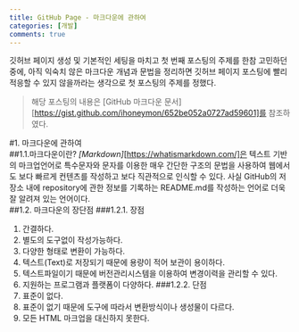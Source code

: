 ```yaml
---
title: GitHub Page - 마크다운에 관하여
categories: [개발]
comments: true
---
```


깃허브 페이지 생성 및 기본적인 세팅을 마치고 첫 번째 포스팅의 주제를 한참 고민하던 중에, 아직 익숙치 않은 마크다운 개념과 문법을 정리하면 깃허브 페이지 포스팅에 빨리 적응할 수 있지 않을까라는 생각으로 첫 포스팅의 주제를 정했다.  
> 해당 포스팅의 내용은 [GitHub 마크다운 문서][https://gist.github.com/ihoneymon/652be052a0727ad59601]를 참조하였다.  

#1. 마크다운에 관하여  
##1.1.마크다운이란?
*[Markdown]*[https://whatismarkdown.com/]은 텍스트 기반의 마크업언어로 특수문자와 문자를 이용한 매우 간단한 구조의 문법을 사용하여 웹에서도 보다 빠르게 컨텐츠를 작성하고 보다 직관적으로 인식할 수 있다. 사실 GitHub의 저장소 내에 repository에 관한 정보를 기록하는 README.md를 작성하는 언어로 더욱 잘 알려져 있는 언어이다.  
##1.2. 마크다운의 장단점
###1.2.1. 장점
1. 간결하다.
2. 별도의 도구없이 작성가능하다.
3. 다양한 형태로 변환이 가능하다.
4. 텍스트(Text)로 저장되기 때문에 용량이 적어 보관이 용이하다.
5. 텍스트파일이기 때문에 버전관리시스템을 이용하여 변경이력을 관리할 수 있다.
6. 지원하는 프로그램과 플랫폼이 다양하다.
###1.2.2. 단점
1. 표준이 없다.
2. 표준이 없기 때문에 도구에 따라서 변환방식이나 생성물이 다르다.
3. 모든 HTML 마크업을 대신하지 못한다.
